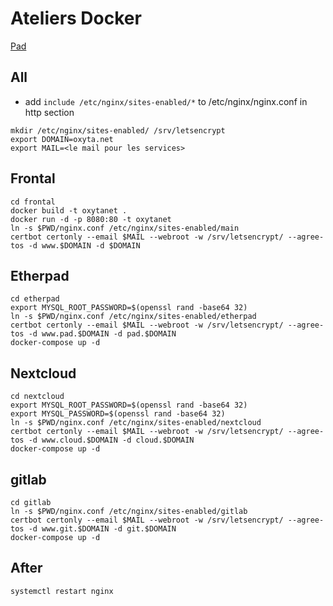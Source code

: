 # Ateliers Docker

[Pad](https://mypads.framapad.org/mypads/?/mypads/group/altermediatic-toulouse-deatm79d/pad/view/docker-atelier-acqwh7km)

## All

- add `include /etc/nginx/sites-enabled/*` to /etc/nginx/nginx.conf in http section
```
mkdir /etc/nginx/sites-enabled/ /srv/letsencrypt
export DOMAIN=oxyta.net
export MAIL=<le mail pour les services>
```

## Frontal

```
cd frontal
docker build -t oxytanet .
docker run -d -p 8080:80 -t oxytanet
ln -s $PWD/nginx.conf /etc/nginx/sites-enabled/main
certbot certonly --email $MAIL --webroot -w /srv/letsencrypt/ --agree-tos -d www.$DOMAIN -d $DOMAIN
```

## Etherpad

```
cd etherpad
export MYSQL_ROOT_PASSWORD=$(openssl rand -base64 32)
ln -s $PWD/nginx.conf /etc/nginx/sites-enabled/etherpad
certbot certonly --email $MAIL --webroot -w /srv/letsencrypt/ --agree-tos -d www.pad.$DOMAIN -d pad.$DOMAIN
docker-compose up -d
```


## Nextcloud

```
cd nextcloud
export MYSQL_ROOT_PASSWORD=$(openssl rand -base64 32)
export MYSQL_PASSWORD=$(openssl rand -base64 32)
ln -s $PWD/nginx.conf /etc/nginx/sites-enabled/nextcloud
certbot certonly --email $MAIL --webroot -w /srv/letsencrypt/ --agree-tos -d www.cloud.$DOMAIN -d cloud.$DOMAIN
docker-compose up -d
```

## gitlab

```
cd gitlab
ln -s $PWD/nginx.conf /etc/nginx/sites-enabled/gitlab
certbot certonly --email $MAIL --webroot -w /srv/letsencrypt/ --agree-tos -d www.git.$DOMAIN -d git.$DOMAIN
docker-compose up -d
```

## After

```
systemctl restart nginx
```
